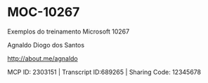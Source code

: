 MOC-10267
=========

Exemplos do treinamento Microsoft 10267

Agnaldo Diogo dos Santos

http://about.me/agnaldo

MCP ID: 2303151 | Transcript ID:689265 | Sharing Code: 12345678